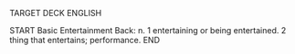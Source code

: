TARGET DECK
ENGLISH

START
Basic
Entertainment
Back: n. 1 entertaining or being entertained. 2 thing that entertains; performance.
END
